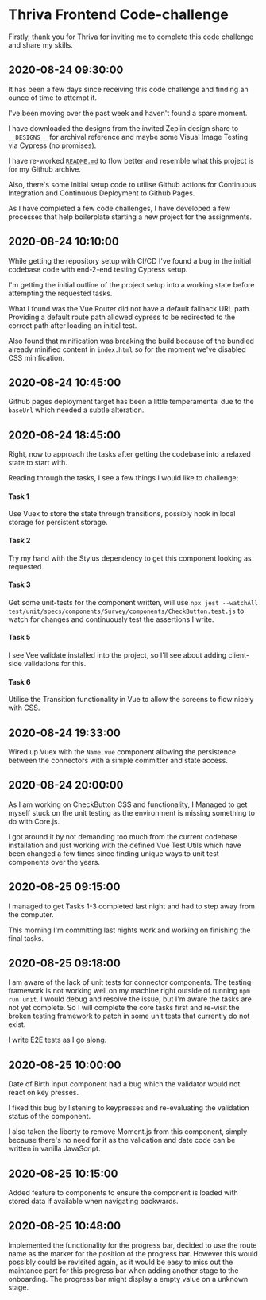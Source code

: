 # Thriva Frontend Code-challenge

Firstly, thank you for Thriva for inviting me to complete this code challenge and share my skills.

## 2020-08-24 09:30:00

It has been a few days since receiving this code challenge and finding an ounce of time to attempt it.

I've been moving over the past week and haven't found a spare moment.

I have downloaded the designs from the invited Zeplin design share to `__DESIGNS__` for archival reference and maybe some Visual Image Testing via Cypress (no promises).

I have re-worked [`README.md`](./README.md) to flow better and resemble what this project is for my Github archive.

Also, there's some initial setup code to utilise Github actions for Continuous Integration and Continuous Deployment to Github Pages.

As I have completed a few code challenges, I have developed a few processes that help boilerplate starting a new project for the assignments.

## 2020-08-24 10:10:00

While getting the repository setup with CI/CD I've found a bug in the initial codebase code with end-2-end testing Cypress setup.

I'm getting the initial outline of the project setup into a working state before attempting the requested tasks.

What I found was the Vue Router did not have a default fallback URL path. Providing a default route path allowed cypress to be redirected to the correct path after loading an initial test.

Also found that minification was breaking the build because of the bundled already minified content in `index.html` so for the moment we've disabled CSS minification.

## 2020-08-24 10:45:00

Github pages deployment target has been a little temperamental due to the `baseUrl` which needed a subtle alteration.

## 2020-08-24 18:45:00

Right, now to approach the tasks after getting the codebase into a relaxed state to start with.

Reading through the tasks, I see a few things I would like to challenge;

#### Task 1

Use Vuex to store the state through transitions, possibly hook in local storage for persistent storage.

#### Task 2

Try my hand with the Stylus dependency to get this component looking as requested.

#### Task 3

Get some unit-tests for the component written, will use `npx jest --watchAll test/unit/specs/components/Survey/components/CheckButton.test.js` to watch for changes and continuously test the assertions I write.

#### Task 5

I see Vee validate installed into the project, so I'll see about adding client-side validations for this.

#### Task 6

Utilise the Transition functionality in Vue to allow the screens to flow nicely with CSS.

## 2020-08-24 19:33:00

Wired up Vuex with the `Name.vue` component allowing the persistence between the connectors with a simple committer and state access.


## 2020-08-24 20:00:00

As I am working on CheckButton CSS and functionality, I Managed to get myself stuck on the unit testing as the environment is missing something to do with Core.js.

I got around it by not demanding too much from the current codebase installation and just working with the defined Vue Test Utils which have been changed a few times since finding unique ways to unit test components over the years.


## 2020-08-25 09:15:00

I managed to get Tasks 1-3 completed last night and had to step away from the computer.

This morning I'm committing last nights work and working on finishing the final tasks.

## 2020-08-25 09:18:00

I am aware of the lack of unit tests for connector components.  The testing framework is not working well on my machine right outside of running `npm run unit`. I would debug and resolve the issue, but I'm aware the tasks are not yet complete.  So I will complete the core tasks first and re-visit the broken testing framework to patch in some unit tests that currently do not exist.

I write E2E tests as I go along.

## 2020-08-25 10:00:00

Date of Birth input component had a bug which the validator would not react on key presses.

I fixed this bug by listening to keypresses and re-evaluating the validation status of the component.

I also taken the liberty to remove Moment.js from this component, simply because there's no need for it as the validation and date code can be written in vanilla JavaScript.

## 2020-08-25 10:15:00

Added feature to components to ensure the component is loaded with stored data if available when navigating backwards.

## 2020-08-25 10:48:00

Implemented the functionality for the progress bar, decided to use the route name as the marker for the position of the progress bar.  However this would possibly could be revisited again, as it would be easy to miss out the maintance part for this progress bar when adding another stage to the onboarding.  The progress bar might display a empty value on a unknown stage.
